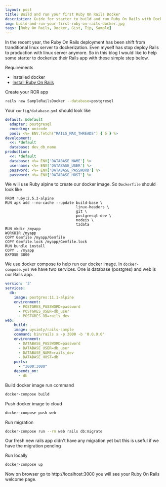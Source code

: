 ```yaml
---
layout: post
title: Build and run your first Ruby On Rails Docker
description: Guide for starter to build and run Ruby On Rails with Docker
img: build-and-run-your-first-ruby-on-rails-docker.jpg
tags: [Ruby On Rails, Docker, Gist, Tip, Sample]
---
```


In the recent year, the Ruby On Rails deployment has been shift from tranditional linux server to dockerization. Even myself has stop deploy Rails to production with linux server anymore. So in this blog I would like to help some starter to dockerize their Rails app with these simple step below.

Requirements

* Installed docker
* [Install Ruby On Rails](https://uysim.com/install-ruby-on-rails-with-rvm/)

Create your ROR app

```bash
rails new SampleRailsDocker --database=postgresql
```

Your `config/database.yml` should look like

```yml
default: &default
  adapter: postgresql
  encoding: unicode
  pool: <%= ENV.fetch("RAILS_MAX_THREADS") { 5 } %>
development:
  <<: *default
  database: dev_db_name
production:
  <<: *default
  database: <%= ENV['DATABASE_NAME'] %>
  username: <%= ENV['DATABASE_USER'] %>
  password: <%= ENV['DATABASE_PASSWORD'] %>
  password: <%= ENV['DATABASE_HOST'] %>
```

We will use Ruby alpine to create our docker image. So `Dockerfile` should look like
```
FROM ruby:2.5.3-alpine
RUN apk add --no-cache --update build-base \
                                linux-headers \
                                git \
                                postgresql-dev \
                                nodejs \
                                tzdata
RUN mkdir /myapp
WORKDIR /myapp
COPY Gemfile /myapp/Gemfile
COPY Gemfile.lock /myapp/Gemfile.lock
RUN bundle install
COPY . /myapp
EXPOSE 3000
```

We use docker compose to help run our docker image. In `docker-compose.yml` we have two services. One is database (postgres) and web is our Rails app.
```yml
version: '3'
services:
  db:
    image: postgres:11.1-alpine
    environment:
      - POSTGRES_PASSWORD=password
      - POSTGRES_USER=db_user
      - POSTGRES_DB=rails_dev
web:
    build: .
    image: uysimty/rails-sample
    command: bin/rails s -p 3000 -b '0.0.0.0'
    environment:
      - DATABASE_PASSWORD=password
      - DATABASE_USER=db_user
      - DATABASE_NAME=rails_dev
      - DATABASE_HOST=db
    ports:
      - "3000:3000"
    depends_on:
      - db
```

Build docker image run command
```bash
docker-compose build
```

Push docker image to cloud
```bash
docker-compose push web
```

Run migration
```bash
docker-compose run --rm web rails db:migrate
```


Our fresh new rails app didn't have any migration yet but this is useful if we have the migration pending

Run locally
```bash
docker-compose up
```

Now on browser go to http://localhost:3000 you will see your Ruby On Rails welcome page.




